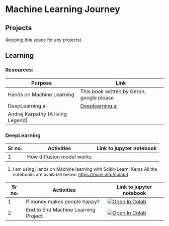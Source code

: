 # Machine Learning Journey

## Projects
(keeping this space for any projects)

## Learning

### Resources:
| Purpose | Link |
| ------ | ----- |
| Hands on Machine Learning | This book written by Geron, google please |
| DeepLearning.ai |  [Deeplearning.ai](https://www.deeplearning.ai) |
| Andrej Karpathy (A living Legend) | | 


### DeepLearning 

| Sr no. |  Activities | Link to jupyter notebook |
| ----- | ------- | ----- | 
| 1 | How diffusion model works | 




1. I am using Hands on Machine learning with Scikit-Learn, Keras
All the notebooks are available below:
https://homl.info/colab3

| Sr no. |  Activities | Link to jupyter notebook |
| ----------| -------- | ------------------------ | 
| 1 | If money makes people happy? | [![Open In Colab](https://colab.research.google.com/assets/colab-badge.svg)](https://colab.research.google.com/github/aaekay/projects/ML/notebooks/money_happy.ipynb) |
| 2 | End to End Machine Learning Project |  [![Open In Colab](https://colab.research.google.com/assets/colab-badge.svg)](https://colab.research.google.com/github/aaekay/projects/ML/notebooks/02_end_to_end_machine_learning_project.ipynb) | 

